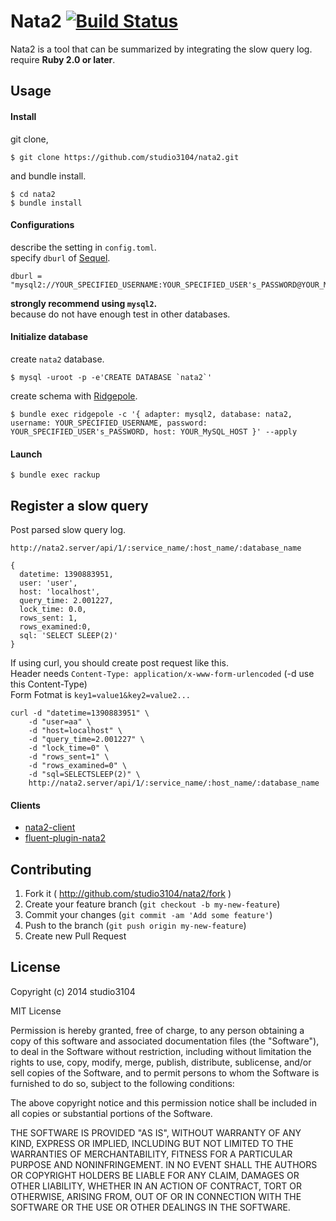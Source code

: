 # Nata2 [![Build Status](https://travis-ci.org/studio3104/nata2.svg)](https://travis-ci.org/studio3104/nata2)

Nata2 is a tool that can be summarized by integrating the slow query log.  
require **Ruby 2.0 or later**.

## Usage

#### Install

git clone,

```
$ git clone https://github.com/studio3104/nata2.git
```

and bundle install.

```
$ cd nata2
$ bundle install
```

#### Configurations

describe the setting in `config.toml`.  
specify `dburl` of [Sequel](http://sequel.jeremyevans.net/).

```
dburl = "mysql2://YOUR_SPECIFIED_USERNAME:YOUR_SPECIFIED_USER's_PASSWORD@YOUR_MySQL_HOST/nata2"
```

**strongly recommend using `mysql2`.**  
because do not have enough test in other databases.

#### Initialize database

create `nata2` database.

```
$ mysql -uroot -p -e'CREATE DATABASE `nata2`'
```

create schema with [Ridgepole](https://github.com/winebarrel/ridgepole).

```
$ bundle exec ridgepole -c '{ adapter: mysql2, database: nata2, username: YOUR_SPECIFIED_USERNAME, password: YOUR_SPECIFIED_USER's_PASSWORD, host: YOUR_MySQL_HOST }' --apply
```

#### Launch

```
$ bundle exec rackup
```

## Register a slow query

Post parsed slow query log.

```
http://nata2.server/api/1/:service_name/:host_name/:database_name

{
  datetime: 1390883951,
  user: 'user',
  host: 'localhost',
  query_time: 2.001227,
  lock_time: 0.0,
  rows_sent: 1,
  rows_examined:0,
  sql: 'SELECT SLEEP(2)'
}
```

If using curl, you should create post request like this.  
Header needs `Content-Type: application/x-www-form-urlencoded`  (-d use this Content-Type)  
Form Fotmat is `key1=value1&key2=value2...`  

```
curl -d "datetime=1390883951" \
    -d "user=aa" \
    -d "host=localhost" \
    -d "query_time=2.001227" \
    -d "lock_time=0" \
    -d "rows_sent=1" \
    -d "rows_examined=0" \
    -d "sql=SELECTSLEEP(2)" \
    http://nata2.server/api/1/:service_name/:host_name/:database_name
```

#### Clients

- [nata2-client](https://github.com/studio3104/nata2-client)
- [fluent-plugin-nata2](https://github.com/studio3104/fluent-plugin-nata2)

## Contributing

1. Fork it ( http://github.com/studio3104/nata2/fork )
2. Create your feature branch (`git checkout -b my-new-feature`)
3. Commit your changes (`git commit -am 'Add some feature'`)
4. Push to the branch (`git push origin my-new-feature`)
5. Create new Pull Request

## License

Copyright (c) 2014 studio3104

MIT License

Permission is hereby granted, free of charge, to any person obtaining
a copy of this software and associated documentation files (the
"Software"), to deal in the Software without restriction, including
without limitation the rights to use, copy, modify, merge, publish,
distribute, sublicense, and/or sell copies of the Software, and to
permit persons to whom the Software is furnished to do so, subject to
the following conditions:

The above copyright notice and this permission notice shall be
included in all copies or substantial portions of the Software.

THE SOFTWARE IS PROVIDED "AS IS", WITHOUT WARRANTY OF ANY KIND,
EXPRESS OR IMPLIED, INCLUDING BUT NOT LIMITED TO THE WARRANTIES OF
MERCHANTABILITY, FITNESS FOR A PARTICULAR PURPOSE AND
NONINFRINGEMENT. IN NO EVENT SHALL THE AUTHORS OR COPYRIGHT HOLDERS BE
LIABLE FOR ANY CLAIM, DAMAGES OR OTHER LIABILITY, WHETHER IN AN ACTION
OF CONTRACT, TORT OR OTHERWISE, ARISING FROM, OUT OF OR IN CONNECTION
WITH THE SOFTWARE OR THE USE OR OTHER DEALINGS IN THE SOFTWARE.

